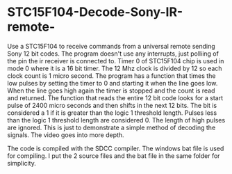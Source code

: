# STC15F104-Decode-Sony-IR-remote-
Use a STC15F104 to receive commands from a universal remote sending Sony 12 bit codes. The program doesn't use any interrupts, just polliing of the pin the ir receiver is connected to. Timer 0 of STC15F104 chip is used in mode 0 where it is a 16 bit timer. The 12 Mhz clock is divided by 12 so each clock count is 1 micro second. The program has a function that times the low pulses by setting the timer to 0 and starting it when the line goes low. When the line goes high again the timer is stopped and the count is read and returned. The function that reads the entire 12 bit code looks for a start pulse of 2400 micro seconds and then shifts in the next 12 bits. The bit is considered a 1 if it is greater than the logic 1 threshold length. Pulses less than the logic 1 threshold length are considered 0. The length of high pulses are ignored. This is just to demonstrate a simple method of decoding the signals. The video goes into more depth.

The code is compiled with the SDCC compiler. The windows bat file is used for compiling. I put the 2 source files and the bat file in the same folder for simplicity.
